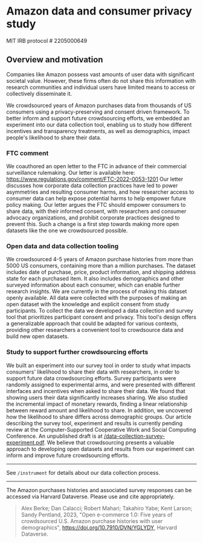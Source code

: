 # Amazon data and consumer privacy study

MIT IRB protocol # 2205000649

## Overview and motivation
Companies like Amazon possess vast amounts of user data with significant societal value. However, these firms often do not share this information with research communities and individual users have limited means to access or collectively disseminate it. 

We crowdsourced years of Amazon purchases data from thousands of US consumers using a privacy-preserving and consent driven framework. 
To better inform and support future crowdsourcing efforts, we embedded an experiment into our data collection tool, enabling us to study how different incentives and transparency treatments, as well as demographics, impact people's likelihood to share their data.


### FTC comment
We coauthored an open letter to the FTC in advance of their commercial surveillance rulemaking.  Our letter is available here: https://www.regulations.gov/comment/FTC-2022-0053-1201 
Our letter discusses how corporate data collection practices have led to power asymmetries and resulting consumer harms, and how researcher access to consumer data can help expose potential harms to help empower future policy making. Our letter argues the FTC should empower consumers to share data, with their informed consent, with researchers and consumer advocacy organizations, and prohibit corporate practices designed to prevent this. Such a change is a first step towards making more open datasets like the one we crowdsourced possible.

### Open data and data collection tooling
We crowdsourced 4-5 years of Amazon purchase histories from more than 5000 US consumers, containing more than a million purchases. The dataset includes date of purchase, price, product information, and shipping address state for each purchased item. It also includes demographics and other surveyed information about each consumer, which can enable further research insights. We are currently in the process of making this dataset openly available. All data were collected with the purposes of making an open dataset with the knowledge and explicit consent from study participants. To collect the data we developed a data collection and survey tool that prioritizes participant consent and privacy.  This tool's design offers a generalizable approach that could be adapted for various contexts, providing other researchers a convenient tool to crowdsource data and build new open datasets. 


### Study to support further crowdsourcing efforts
We built an experiment into our survey tool in order to study what impacts consumers' likelihood to share their data with researchers, in order to support future data crowdsourcing  efforts. Survey participants were randomly assigned to experimental arms, and were presented with different interfaces and incentives when asked to share their data. We found that showing users their data significantly increases sharing. We also studied the incremental impact of monetary rewards, finding a linear relationship between reward amount and likelihood to share. In addition, we uncovered how the likelihood to share differs across demographic groups. Our article describing the survey tool, experiment and results is currently pending review at the Computer-Supported Cooperative Work and Social Computing Conference. 
An unpublished draft is at [/data-collection-survey-experiment.pdf](/data-collection-survey-experiment.pdf). We believe that crowdsourcing presents a valuable approach to developing open datasets and results from our experiment can inform and improve future crowdsourcing efforts.

---
See `/instrument` for details about our data collection process.

---

The Amazon purchases histories and associated survey responses can be accessed via Harvard Dataverse. Please use and cite appropriately.

> Alex Berke; Dan Calacci; Robert Mahari; Takahiro Yabe; Kent Larson; Sandy Pentland, 2023, "Open e-commerce 1.0: Five years of crowdsourced U.S. Amazon purchase histories with user demographics", https://doi.org/10.7910/DVN/YGLYDY, Harvard Dataverse.

